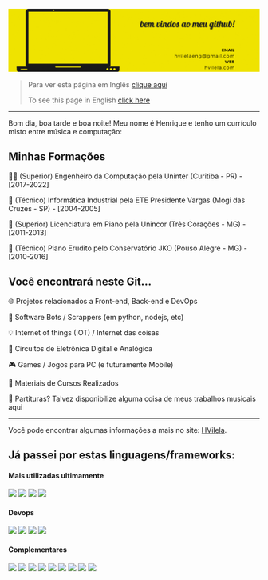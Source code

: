 [<img src="TopScreenGitHub.gif">](https://hvilela.com)

> Para ver esta página em Inglês [clique aqui](https://github.com/vilelalabs/vilelalabs/blob/main/README.md)
> 
> To see this page in English [click here](https://github.com/vilelalabs/vilelalabs/blob/main/README.md)
---



Bom dia, boa tarde e boa noite! Meu nome é Henrique e tenho um currículo misto entre música e computação:

## Minhas Formações

👨‍💻 (Superior) Engenheiro da Computação pela Uninter (Curitiba - PR) - [2017-2022]

🔧 (Técnico) Informática Industrial pela ETE Presidente Vargas (Mogi das Cruzes - SP) - [2004-2005]

🎹 (Superior) Licenciatura em Piano pela Unincor (Três Corações - MG) - [2011-2013]

🎼 (Técnico) Piano Erudito pelo Conservatório JKO (Pouso Alegre - MG) - [2010-2016]


##  Você encontrará neste Git...

🌐 Projetos relacionados a Front-end, Back-end e DevOps

🤖 Software Bots / Scrappers (em python, nodejs, etc)

💡 Internet of things (IOT) / Internet das coisas

🔌 Circuitos de Eletrônica Digital e Analógica

🎮 Games / Jogos para PC (e futuramente Mobile)

📖 Materiais de Cursos Realizados

🎼 Partituras? Talvez disponibilize alguma coisa de meus trabalhos musicais aqui

---

Você pode encontrar algumas informações a mais no site: [HVilela](https://hvilela.com).

<!-- passo a passo para os ícones em:
      https://javascript.plainenglish.io/how-to-make-custom-language-badges-for-your-profile-using-shields-io-d2aeaf016b6b
      usando https://shields.io/ e ícones de https://simpleicons.org/-->
## Já passei por estas linguagens/frameworks: 

#### Mais utilizadas ultimamente
![](https://img.shields.io/badge/-Java-007396?logo=java&logoColor=white&style=plastic)
![](https://img.shields.io/badge/-TypeScript-007ACC?logo=typescript&logoColor=white&style=plastic) 
![](https://img.shields.io/badge/-ReactJs-61DAFB?logo=react&logoColor=white&style=plastic)
![](https://img.shields.io/badge/-C++-00599C?logo=cplusplus&logoColor=white&style=plastic) 
#### Devops
![](https://img.shields.io/badge/AWS-FF9900?logo=amazonaws&logoColor=black&style=plastic)
![](https://img.shields.io/badge/-Terraform-7B42BC?logo=terraform&logoColor=white&style=plastic)
![](https://img.shields.io/badge/-Docker-2496ED?logo=docker&logoColor=white&style=plastic)
![](https://img.shields.io/badge/-Jenkins-D24939?logo=jenkins&logoColor=white&style=plastic)
#### Complementares
![](https://img.shields.io/badge/-PostrgeSQL-4169E1?logo=PostgreSQL&logoColor=white&style=plastic)
![](https://img.shields.io/badge/MongoDB-4EA94B?logo=mongodb&logoColor=black&style=plastic)
![](https://img.shields.io/badge/-C++%20for%20Arduino-00979D?logo=arduino&logoColor=white&style=plastic) 
![](https://img.shields.io/badge/-C-A8B9CC?logo=c&logoColor=white&style=plastic) 
![](https://img.shields.io/badge/-Assembly%20for%20PIC-007AAC?logo=assemblyscript&logoColor=white&style=plastic)
![](https://img.shields.io/badge/-JavaScript-F7DF1E?logo=javascript&logoColor=white&style=plastic)
![](https://img.shields.io/badge/-React%20Native-61DAFB?logo=react&logoColor=white&style=plastic)
![](https://img.shields.io/badge/-Python-007AAC?logo=python&logoColor=white&style=plastic)
![](https://img.shields.io/badge/-VueJS-4FC08D?logo=vue.js&logoColor=white&style=plastic)

<!--
## Estatísticas no Git...
<!-- estatísticas e configurações em : https://github.com/anuraghazra/github-readme-stats --
![Stats](https://github-readme-stats.vercel.app/api?username=vilelalabs&show_icons=true&theme=radical&custom_title=Minhas%20estatísticas%20no%20Github)
![Top Langs](https://github-readme-stats.vercel.app/api/top-langs/?username=vilelalabs&show_icons=true&theme=radical&langs_count=5)

[![Card](https://github-readme-stats.vercel.app/api/pin/?username=vilelalabs&repo=VLHome&show_icons=true&theme=radical)](https://github.com/vilelalabs/vlhome)
[![Card](https://github-readme-stats.vercel.app/api/pin/?username=vilelalabs&repo=vlhomeHFModel02&show_icons=true&theme=radical)](https://github.com/vilelalabs/vlhomeHFModel02)
[![Card](https://github-readme-stats.vercel.app/api/pin/?username=vilelalabs&repo=VilelaBot&show_icons=true&theme=radical)](https://github.com/vilelalabs/VilelaBot)
[![Card](https://github-readme-stats.vercel.app/api/pin/?username=vilelalabs&repo=PacSnake&show_icons=true&theme=radical)](https://github.com/vilelalabs/PacSnake)
[![Card](https://github-readme-stats.vercel.app/api/pin/?username=vilelalabs&repo=ESP-Loader-Board&show_icons=true&theme=radical)](https://github.com/vilelalabs/ESP-Loader-Board)
[![Card](https://github-readme-stats.vercel.app/api/pin/?username=vilelalabs&repo=Updates-on-RNEspTouch.java&show_icons=true&theme=radical)](https://github.com/vilelalabs/Updates-on-RNEspTouch.java)
[![Card](https://github-readme-stats.vercel.app/api/pin/?username=vilelalabs&repo=React-Native-Sortable-Grid&show_icons=true&theme=radical)](https://github.com/vilelalabs/react-native-sortable-grid)
[![Card](https://github-readme-stats.vercel.app/api/pin/?username=vilelalabs&repo=BikeSpeedometer&show_icons=true&theme=radical)](https://github.com/vilelalabs/BikeSpeedometer)
-->
